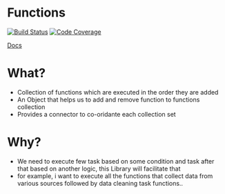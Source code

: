 # Functions
[![Build Status](https://travis-ci.com/StateTree/functions.svg?branch=master)](https://travis-ci.com/StateTree/functions)
[![Code Coverage](https://codecov.io/gh/StateTree/functions/branch/master/graph/badge.svg)](https://codecov.io/gh/StateTree/functions/branch/master/graph/badge.svg)

[Docs](https://statetree.github.io/functions/docs/)

# What?
* Collection of functions which are executed in the order they are added
* An Object that helps us to add and remove function to functions collection
* Provides a connector to co-oridante each collection set

# Why?
* We need to execute few task based on some condition and task after that based on another logic, this Library will facilitate that
* for example, i want to execute all the functions that collect data from various sources followed by data cleaning task functions..


